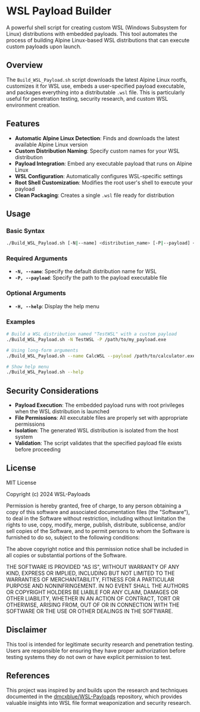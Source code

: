 # WSL Payload Builder

A powerful shell script for creating custom WSL (Windows Subsystem for Linux) distributions with embedded payloads. This tool automates the process of building Alpine Linux-based WSL distributions that can execute custom payloads upon launch.

## Overview

The `Build_WSL_Payload.sh` script downloads the latest Alpine Linux rootfs, customizes it for WSL use, embeds a user-specified payload executable, and packages everything into a distributable `.wsl` file. This is particularly useful for penetration testing, security research, and custom WSL environment creation.

## Features

- **Automatic Alpine Linux Detection**: Finds and downloads the latest available Alpine Linux version
- **Custom Distribution Naming**: Specify custom names for your WSL distribution
- **Payload Integration**: Embed any executable payload that runs on Alpine Linux
- **WSL Configuration**: Automatically configures WSL-specific settings
- **Root Shell Customization**: Modifies the root user's shell to execute your payload
- **Clean Packaging**: Creates a single `.wsl` file ready for distribution

## Usage

### Basic Syntax

```bash
./Build_WSL_Payload.sh [-N|--name] <distribution_name> [-P|--payload] <payload_file>
```

### Required Arguments

- **`-N, --name`**: Specify the default distribution name for WSL
- **`-P, --payload`**: Specify the path to the payload executable file

### Optional Arguments

- **`-H, --help`**: Display the help menu

### Examples

```bash
# Build a WSL distribution named "TestWSL" with a custom payload
./Build_WSL_Payload.sh -N TestWSL -P /path/to/my_payload.exe

# Using long-form arguments
./Build_WSL_Payload.sh --name CalcWSL --payload /path/to/calculator.exe

# Show help menu
./Build_WSL_Payload.sh --help
```

## Security Considerations

- **Payload Execution**: The embedded payload runs with root privileges when the WSL distribution is launched
- **File Permissions**: All executable files are properly set with appropriate permissions
- **Isolation**: The generated WSL distribution is isolated from the host system
- **Validation**: The script validates that the specified payload file exists before proceeding

## License

MIT License

Copyright (c) 2024 WSL-Payloads

Permission is hereby granted, free of charge, to any person obtaining a copy
of this software and associated documentation files (the "Software"), to deal
in the Software without restriction, including without limitation the rights
to use, copy, modify, merge, publish, distribute, sublicense, and/or sell
copies of the Software, and to permit persons to whom the Software is
furnished to do so, subject to the following conditions:

The above copyright notice and this permission notice shall be included in all
copies or substantial portions of the Software.

THE SOFTWARE IS PROVIDED "AS IS", WITHOUT WARRANTY OF ANY KIND, EXPRESS OR
IMPLIED, INCLUDING BUT NOT LIMITED TO THE WARRANTIES OF MERCHANTABILITY,
FITNESS FOR A PARTICULAR PURPOSE AND NONINFRINGEMENT. IN NO EVENT SHALL THE
AUTHORS OR COPYRIGHT HOLDERS BE LIABLE FOR ANY CLAIM, DAMAGES OR OTHER
LIABILITY, WHETHER IN AN ACTION OF CONTRACT, TORT OR OTHERWISE, ARISING FROM,
OUT OF OR IN CONNECTION WITH THE SOFTWARE OR THE USE OR OTHER DEALINGS IN THE
SOFTWARE.

## Disclaimer

This tool is intended for legitimate security research and penetration testing. Users are responsible for ensuring they have proper authorization before testing systems they do not own or have explicit permission to test.

## References

This project was inspired by and builds upon the research and techniques documented in the [dmcxblue/WSL-Payloads](https://github.com/dmcxblue/WSL-Payloads) repository, which provides valuable insights into WSL file format weaponization and security research.
